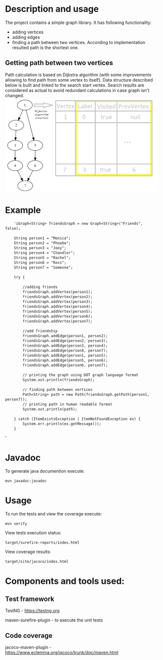 # Description and usage
The project contains a simple graph library. It has following functionality:
* adding vertices
* adding edges
* finding a path between two vertices. According to implementation resulted path is the shortest one.

## Getting path between two vertices
Path calculation is based on Dijkstra algorithm (with some improvements allowing to find path from some vertex to itself).
Data structure described below is built and linked to the search start vertex.
Search results are considered as actual to avoid redundant calculations in case graph isn't changed.
![Internal structures](Internals.png)

# Example

        'iGraph<String> friendsGraph = new Graph<String>("Friends", false);

        String person1 = "Monica";
        String person2 = "Phoebe";
        String person3 = "Joey";
        String person4 = "Chandler";
        String person5 = "Rachel";
        String person6 = "Ross";
        String person7 = "Someone";

        try {

            //adding friends
            friendsGraph.addVertex(person1);
            friendsGraph.addVertex(person2);
            friendsGraph.addVertex(person3);
            friendsGraph.addVertex(person4);
            friendsGraph.addVertex(person5);
            friendsGraph.addVertex(person6);
            friendsGraph.addVertex(person7);

            //add friendship
            friendsGraph.addEdge(person1, person2);
            friendsGraph.addEdge(person2, person3);
            friendsGraph.addEdge(person3, person4);
            friendsGraph.addEdge(person4, person7);
            friendsGraph.addEdge(person1, person5);
            friendsGraph.addEdge(person5, person6);
            friendsGraph.addEdge(person6, person7);

            // printing the graph using DOT graph language format
            System.out.println(friendsGraph);

            // finding path between vertices
            Path<String> path = new Path(friendsGraph.getPath(person1, person7));
            // printing path in human readable format
            System.out.println(path);

        } catch (ItemExistsException | ItemNotFoundException ex) {
            System.err.println(ex.getMessage());
        }
'

# Javadoc

To generate java documention execute:

`mvn javadoc:javadoc`

# Usage

To run the tests and view the coverage execute:

`mvn verify`

View tests execution status:

`target/surefire-reports/index.html`

View coverage results:

`target/site/jacoco/index.html`

# Components and tools used:

## Test framework

TestNG - https://testng.org

maven-surefire-plugin - to execute the unit tests

## Code coverage

jacoco-maven-plugin - https://www.eclemma.org/jacoco/trunk/doc/maven.html